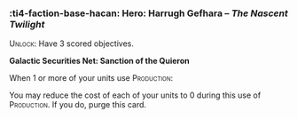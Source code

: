 ### :ti4-faction-base-hacan: **Hero**: Harrugh Gefhara – _The Nascent Twilight_

<span style="font-variant:small-caps;">Unlock</span>: Have 3 scored objectives.

**Galactic Securities Net: Sanction of the Quieron**

When 1 or more of your units use <span style="font-variant:small-caps;">Production</span>:

You may reduce the cost of each of your units to 0 during this use of <span style="font-variant:small-caps;">Production</span>. If you do, purge this card.

